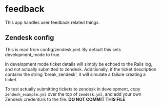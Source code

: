 feedback
========

This app handles user feedback related things.

Zendesk config
--------------

This is read from config/zendesk.yml. By default this sets development_mode to true.

In development mode ticket details will simply be echoed to the Rails log, and not actually submitted to zendesk.  Additionally, if the ticket description contains the string 'break_zendesk', it will simulate a failure creating a ticket.

To test actually submitting tickets to zendesk in development, copy `zendesk_example.yml` over the top of `zendesk.yml`, and add your own Zendesk credentials to the file.   **DO NOT COMMIT THIS FILE**

